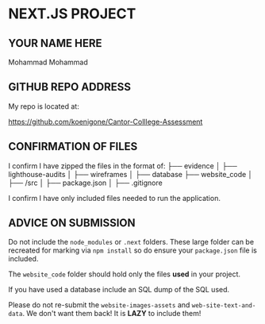 # NEXT.JS PROJECT

## YOUR NAME HERE
Mohammad Mohammad

## GITHUB REPO ADDRESS

My repo is located at:

https://github.com/koenigone/Cantor-Colllege-Assessment

## CONFIRMATION OF FILES

I confirm I have zipped the files in the format of:
├── evidence
│   ├── lighthouse-audits
│   ├── wireframes
│   ├── database
├── website_code
│   ├── /src
│   ├── package.json
│   ├── .gitignore


I confirm I have only included files needed to run the application.

## ADVICE ON SUBMISSION

Do not include the `node_modules` or `.next` folders.  These large folder can be recreated for marking via `npm install` so do ensure your `package.json` file is included.

The `website_code` folder should hold only the files **used** in your project.

If you have used a database include an SQL dump of the SQL used.

Please do not re-submit the `website-images-assets` and `web-site-text-and-data`.  We don't want them back!  It is **LAZY** to include them!
